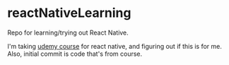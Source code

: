# reactNativeLearning
Repo for learning/trying out React Native.

I'm taking [udemy course](https://www.udemy.com/course/the-complete-react-native-and-redux-course/) for react native, and figuring out if this is for me.
Also, initial commit is code that's from course.
